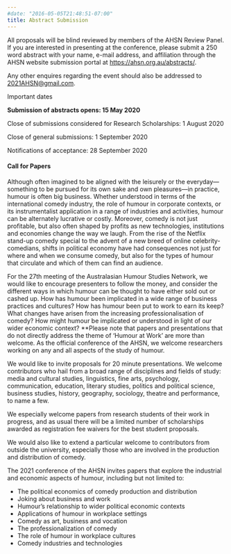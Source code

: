 ```yaml
---
#date: "2016-05-05T21:48:51-07:00"
title: Abstract Submission
---
```

All proposals will be blind reviewed by members of the AHSN Review Panel. If you are interested in presenting at the conference, please submit a 250 word abstract with your name, e-mail address, and affiliation through the AHSN website submission portal at https://ahsn.org.au/abstracts/.  

Any other enquires regarding the event should also be addressed to 2021AHSN@gmail.com. 

Important dates

**Submission of abstracts opens: 15 May 2020**

Close of submissions considered for Research Scholarships: 1 August 2020

Close of general submissions: 1 September 2020

Notifications of acceptance: 28 September 2020

#### Call for Papers
Although often imagined to be aligned with the leisurely or the everyday—something to be pursued for its own sake and own pleasures—in practice, humour is often big business. Whether understood in terms of the international comedy industry, the role of humour in corporate contexts, or its instrumentalist application in a range of industries and activities, humour can be alternately lucrative or costly. Moreover, comedy is not just profitable, but also often shaped by profits as new technologies, institutions and economies change the way we laugh. From the rise of the Netflix stand-up comedy special to the advent of a new breed of online celebrity-comedians, shifts in political economy have had consequences not just for where and when we consume comedy, but also for the types of humour that circulate and which of them can find an audience.

For the 27th meeting of the Australasian Humour Studies Network, we would like to encourage presenters to follow the money, and consider the different ways in which humour can be thought to have either sold out or cashed up. How has humour been implicated in a wide range of business practices and cultures? How has humour been put to work to earn its keep? What changes have arisen from the increasing professionalisation of comedy? How might humour be implicated or understood in light of our wider economic context? 
**Please note that papers and presentations that do not directly address the theme of ‘Humour at Work’ are more than welcome. As the official conference of the AHSN, we welcome researchers working on any and all aspects of the study of humour. 

We would like to invite proposals for 20 minute presentations. We welcome contributors who hail from a broad range of disciplines and fields of study: media and cultural studies, linguistics, fine arts, psychology, communication, education, literary studies, politics and political science, business studies, history, geography, sociology, theatre and performance, to name a few.

We especially welcome papers from research students of their work in progress, and as usual there will be a limited number of scholarships awarded as registration fee waivers for the best student proposals.

We would also like to extend a particular welcome to contributors from outside the university, especially those who are involved in the production and distribution of comedy. 

The 2021 conference of the AHSN invites papers that explore the industrial and economic aspects of humour, including but not limited to:
* The political economics of comedy production and distribution
*	Joking about business and work
*	Humour’s relationship to wider political economic contexts
*	Applications of humour in workplace settings
*	Comedy as art, business and vocation
*	The professionalization of comedy
*	The role of humour in workplace cultures
*	Comedy industries and technologies
